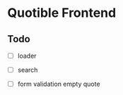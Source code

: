 # Quotible Frontend 

## Todo 

- [ ] loader 
- [ ] search
- [ ] form validation empty quote 
        
